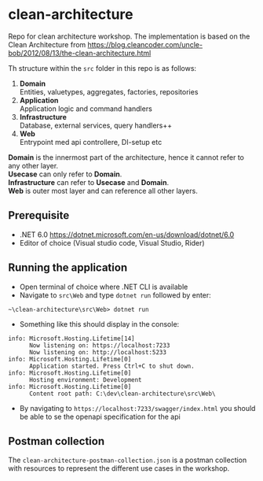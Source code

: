 # clean-architecture

Repo for clean architecture workshop.
The implementation is based on the Clean Architecture from https://blog.cleancoder.com/uncle-bob/2012/08/13/the-clean-architecture.html

Th structure within the `src` folder in this repo is as follows:

1. **Domain**  
   Entities, valuetypes, aggregates, factories, repositories
2. **Application**  
   Application logic and command handlers
3. **Infrastructure**  
   Database, external services, query handlers++
4. **Web**  
   Entrypoint med api controllere, DI-setup etc

**Domain** is the innermost part of the architecture, hence it cannot refer to any other layer.  
**Usecase** can only refer to **Domain**.  
**Infrastructure** can refer to **Usecase** and **Domain**.  
**Web** is outer most layer and can reference all other layers.

## Prerequisite

- .NET 6.0 https://dotnet.microsoft.com/en-us/download/dotnet/6.0
- Editor of choice (Visual studio code, Visual Studio, Rider)

## Running the application

- Open terminal of choice where .NET CLI is available
- Navigate to `src\Web` and type `dotnet run` followed by enter:

```
~\clean-architecture\src\Web> dotnet run
```

- Something like this should display in the console:

```
info: Microsoft.Hosting.Lifetime[14]
      Now listening on: https://localhost:7233
      Now listening on: http://localhost:5233
info: Microsoft.Hosting.Lifetime[0]
      Application started. Press Ctrl+C to shut down.
info: Microsoft.Hosting.Lifetime[0]
      Hosting environment: Development
info: Microsoft.Hosting.Lifetime[0]
      Content root path: C:\dev\clean-architecture\src\Web\
```

- By navigating to `https://localhost:7233/swagger/index.html` you should be able to se the openapi specification for the api

## Postman collection

The `clean-architecture-postman-collection.json` is a postman collection with resources to represent the different use cases in the workshop.
